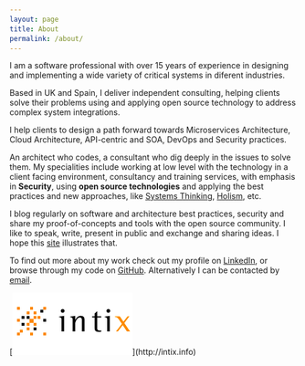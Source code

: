 ```yaml
---
layout: page
title: About
permalink: /about/
---
```

I am a software professional with over 15 years of experience in designing and implementing a wide variety of critical systems in diferent industries.

Based in UK and Spain, I deliver independent consulting, helping clients solve their problems using and applying open source technology to address complex system integrations.

I help clients to design a path forward towards Microservices Architecture, Cloud Architecture, API-centric and SOA, DevOps and Security practices.

An architect who codes, a consultant who dig deeply in the issues to solve them. My specialities include working at low level with the technology in a client facing environment, consultancy and training services, with emphasis in __Security__, using __open source technologies__ and applying the best practices and new approaches, like [Systems Thinking](http://holisticsecurity.io/2007/10/29/holistic-system-security-an-cyber-security-research-priority/), [Holism](http://holisticsecurity.io/2008/06/13/what-is-holism/), etc.

I blog regularly on software and architecture best practices, security and share my proof-of-concepts and tools with the open source community. I like to speak, write, present in public and exchange and sharing ideas. I hope this [site](http://holisticsecurity.io) illustrates that.

To find out more about my work check out my profile on [LinkedIn](https://www.linkedin.com/in/chilcano), or browse through my code on [GitHub](https://github.com/Chilcano). Alternatively I can be contacted by [email](mailto:blog@holisticsecurity.io).


[![WWW.INTIX.INFO](/assets/img/logo-intix.gif "www.intix.info")](http://intix.info)
